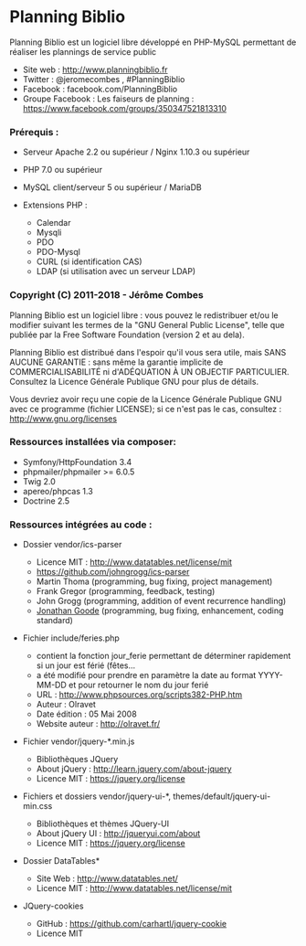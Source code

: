 # Planning Biblio

Planning Biblio est un logiciel libre développé en PHP-MySQL permettant de réaliser les plannings de service public

- Site web : http://www.planningbiblio.fr
- Twitter : @jeromecombes , #PlanningBiblio
- Facebook : facebook.com/PlanningBiblio
- Groupe Facebook : Les faiseurs de planning : https://www.facebook.com/groups/350347521813310

### Prérequis :

- Serveur Apache 2.2 ou supérieur / Nginx 1.10.3 ou supérieur
- PHP 7.0 ou supérieur
- MySQL client/serveur 5 ou supérieur / MariaDB

- Extensions PHP :
  - Calendar
  - Mysqli
  - PDO
  - PDO-Mysql
  - CURL (si identification CAS)
  - LDAP (si utilisation avec un serveur LDAP)

### Copyright (C) 2011-2018 - Jérôme Combes

Planning Biblio est un logiciel libre : vous pouvez le redistribuer et/ou le modifier
suivant les termes de la "GNU General Public License", telle que publiée par la 
Free Software Foundation (version 2 et au dela).

Planning Biblio est distribué dans l'espoir qu'il vous sera utile, mais SANS AUCUNE GARANTIE :
sans même la garantie implicite de COMMERCIALISABILITÉ ni d'ADÉQUATION À UN OBJECTIF PARTICULIER.
Consultez la Licence Générale Publique GNU pour plus de détails.

Vous devriez avoir reçu une copie de la Licence Générale Publique GNU avec ce programme (fichier LICENSE); 
si ce n'est pas le cas, consultez : http://www.gnu.org/licenses

### Ressources installées via composer:

- Symfony/HttpFoundation 3.4
- phpmailer/phpmailer >= 6.0.5
- Twig 2.0
- apereo/phpcas 1.3
- Doctrine 2.5

### Ressources intégrées au code :

- Dossier vendor/ics-parser
	- Licence MIT : http://www.datatables.net/license/mit
 	- https://github.com/johngrogg/ics-parser
 	- Martin Thoma (programming, bug fixing, project management)
 	- Frank Gregor (programming, feedback, testing)
 	- John Grogg (programming, addition of event recurrence handling)
 	- [Jonathan Goode](https://github.com/u01jmg3) (programming, bug fixing, enhancement, coding standard)

- Fichier include/feries.php
 	- contient la fonction jour_ferie permettant de déterminer rapidement si un jour est férié (fêtes...
 	- a été modifié pour prendre en paramètre la date au format YYYY-MM-DD et pour retourner le nom du jour ferié
 	- URL            : http://www.phpsources.org/scripts382-PHP.htm
 	- Auteur         : Olravet
 	- Date édition   : 05 Mai 2008
 	- Website auteur : http://olravet.fr/

- Fichier vendor/jquery-*.min.js
 	- Bibliothèques JQuery
 	- About jQuery : http://learn.jquery.com/about-jquery
 	- Licence MIT : https://jquery.org/license

- Fichiers et dossiers vendor/jquery-ui-*, themes/default/jquery-ui-min.css
 	- Bibliothèques et thèmes JQuery-UI
 	- About jQuery UI : http://jqueryui.com/about
 	- Licence MIT : https://jquery.org/license

- Dossier DataTables*
 	- Site Web : http://www.datatables.net/
 	- Licence MIT : http://www.datatables.net/license/mit

- JQuery-cookies
 	- GitHub : https://github.com/carhartl/jquery-cookie
 	- Licence MIT
